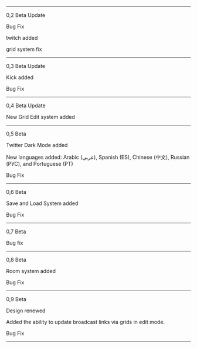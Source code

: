 ------------------------------------------
0,2 Beta Update 

Bug Fix

twitch added

grid system fix

-----------------------------------------

0,3 Beta Update

Kick added

Bug Fix

-----------------------------------------

0,4 Beta Update

New Grid Edit system added


-----------------------------------------

0,5 Beta

Twitter Dark Mode added

New languages added: Arabic (عربي), Spanish (ES), Chinese (中文), Russian (РУС), and Portuguese (PT)

Bug Fix

-----------------------------------------

0,6 Beta 

Save and Load System added

Bug Fix

-----------------------------------------

0,7 Beta

Bug fix

-----------------------------------------

0,8 Beta

Room system added

Bug Fix

-----------------------------------------

0,9 Beta

Design renewed

Added the ability to update broadcast links via grids in edit mode.

Bug Fix


----------------------------------------------------




